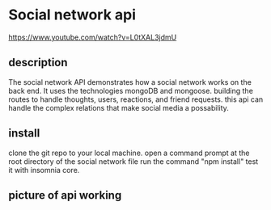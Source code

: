 # Social network api

https://www.youtube.com/watch?v=L0tXAL3jdmU

## description
The social network API demonstrates how a social network works on the back end. It uses the technologies mongoDB and mongoose.
building the routes to handle thoughts, users, reactions, and friend requests. this api can handle the complex relations that 
make social media a possability.

## install

clone the git repo to your local machine.
open a command prompt at the root directory of the social network file
run the command "npm install"
test it with insomnia core.
## picture of api working
